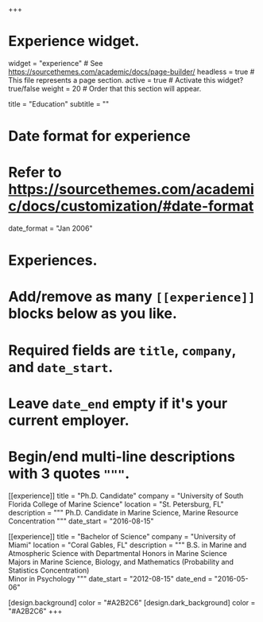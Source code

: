 +++
# Experience widget.
widget = "experience"  # See https://sourcethemes.com/academic/docs/page-builder/
headless = true  # This file represents a page section.
active = true  # Activate this widget? true/false
weight = 20  # Order that this section will appear.

title = "Education"
subtitle = ""

# Date format for experience
#   Refer to https://sourcethemes.com/academic/docs/customization/#date-format
date_format = "Jan 2006"

# Experiences.
#   Add/remove as many `[[experience]]` blocks below as you like.
#   Required fields are `title`, `company`, and `date_start`.
#   Leave `date_end` empty if it's your current employer.
#   Begin/end multi-line descriptions with 3 quotes `"""`.

[[experience]]
  title = "Ph.D. Candidate"
  company = "University of South Florida College of Marine Science"
  location = "St. Petersburg, FL"
  description = """
  Ph.D. Candidate in Marine Science, Marine Resource Concentration
  """
  date_start = "2016-08-15"
  
[[experience]]
  title = "Bachelor of Science"
  company = "University of Miami"
  location = "Coral Gables, FL"
  description = """
  B.S. in Marine and Atmospheric Science with Departmental Honors in Marine Science  
  Majors in Marine Science, Biology, and Mathematics (Probability and Statistics Concentration)  
  Minor in Psychology
  """
  date_start = "2012-08-15"
  date_end = "2016-05-06"
  

  
[design.background]
  color = "#A2B2C6"
[design.dark_background]
  color = "#A2B2C6"
+++

